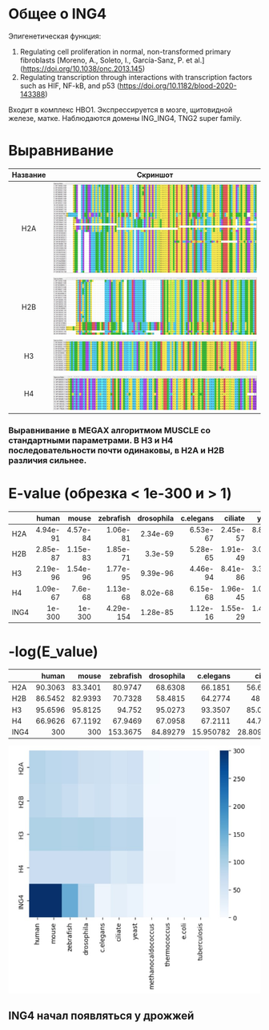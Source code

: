 # Общее о ING4
Эпигенетическая функция:
1) Regulating cell proliferation in normal, non-transformed primary fibroblasts [Moreno, A., Soleto, I., García-Sanz, P. et al.] (https://doi.org/10.1038/onc.2013.145)
2) Regulating transcription through interactions with transcription factors such as HIF, NF-kB, and p53 (https://doi.org/10.1182/blood-2020-143388)

Входит в комплекс HBO1. Экспрессируется в мозге, щитовидной железе, матке. Наблюдаются домены ING_ING4, TNG2 super family.

# Выравнивание
|Название | Скриншот |
|:-:|:-:|
|H2A|![H2A](h2a.jpg)|
|H2B|![H2B](h2b.jpg)|
|H3|![H3](h3.jpg)|
|H4|![H4](h4.jpg)|

### Выравнивание в MEGAX алгоритмом MUSCLE со стандартными параметрами. В H3 и H4 последовательности почти одинаковы, в H2A и H2B различия сильнее.

# E-value (обрезка < 1e-300 и > 1)
|      |    human |    mouse |   zebrafish |   drosophila |   c.elegans |   ciliate |    yeast |   methanocaldococcus |   thermococcus |   e.coli |   tuberculosis |
|:-----|---------:|---------:|------------:|-------------:|------------:|----------:|---------:|---------------------:|---------------:|---------:|---------------:|
| H2A  | 4.94e-91 | 4.57e-84 |    1.06e-81 |     2.34e-69 |    6.53e-67 |  2.45e-57 | 8.88e-63 |             0.001    |       0.15     |      1   |          0.4   |
| H2B  | 2.85e-87 | 1.15e-83 |    1.85e-71 |     3.3e-59  |    5.28e-65 |  1.91e-49 | 3.07e-57 |             1        |       0.17     |      1   |          1     |
| H3   | 2.19e-96 | 1.54e-96 |    1.77e-95 |     9.39e-96 |    4.46e-94 |  8.41e-86 | 3.31e-87 |             0.034    |       0.057    |      0.9 |          1     |
| H4   | 1.09e-67 | 7.6e-68  |    1.13e-68 |     8.02e-68 |    6.15e-68 |  1.96e-45 | 1.08e-52 |             8.22e-05 |       3.31e-05 |      1   |          0.069 |
| ING4 | 1e-300   | 1e-300   |    4.29e-154   |     1.28e-85  |    1.12e-16 |  1.55e-29 | 1.42e-21 |             8.22e-05     |       3.31e-05     |      1   |          0.069     |

# -log(E_value)
|      |    human |    mouse |   zebrafish |   drosophila |   c.elegans |   ciliate |   yeast |   methanocaldococcus |   thermococcus |    e.coli |   tuberculosis |
|:-----|---------:|---------:|------------:|-------------:|------------:|----------:|--------:|---------------------:|---------------:|----------:|---------------:|
| H2A  |  90.3063 |  83.3401 |     80.9747 |      68.6308 |     66.1851 |  56.6108  | 62.0516 |            3         |       0.823909 | 0         |        0.39794 |
| H2B  |  86.5452 |  82.9393 |     70.7328 |      58.4815 |     64.2774 |  48.719   | 56.5129 |            0         |       0.769551 | 0         |        0       |
| H3   |  95.6596 |  95.8125 |     94.752  |      95.0273 |     93.3507 |  85.0752  | 86.4802 |            1.46852   |       1.24413  | 0.0457575 |        0       |
| H4   |  66.9626 |  67.1192 |     67.9469 |      67.0958 |     67.2111 |  44.7077  | 51.9666 |            4.08513   |       4.48017  | 0         |        1.16115 |
| ING4 | 300      | 300      |    153.3675 |      84.89279|    15.950782| 28.809668 |20.847712|            0.065502  |       0.638272 | 0.769551  |    0.522879    |

![image](heatmap.jpg)

## ING4 начал появляться у дрожжей
